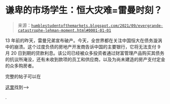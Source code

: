 <!--yml

类别：未分类

日期：2024-05-18 01:55:04

-->

# 谦卑的市场学生：恒大灾难=雷曼时刻？

> 来源：[`humblestudentofthemarkets.blogspot.com/2021/09/evergrande-catastrophe-lehman-moment.html#0001-01-01`](https://humblestudentofthemarkets.blogspot.com/2021/09/evergrande-catastrophe-lehman-moment.html#0001-01-01)

13 年前的昨天，雷曼兄弟宣布破产。今天，全世界都在关注中国恒大在债务漩涡中的崩溃。这个过度负债的房地产开发商告诉中国的主要银行，它将无法支付 9 月 20 日到期的贷款利息。该公司已经被众多投资者通过财富管理产品购买其债务的抗议所淹没，还有未收到款项的员工和供应商，以及为尚未建造的房产支付定金的众多购房者。

完整的帖子可以在

[这里](https://humblestudentofthemarkets.com/2021/09/16/evergrande-catastrophe-lehman-moment/)找到--> 

.
